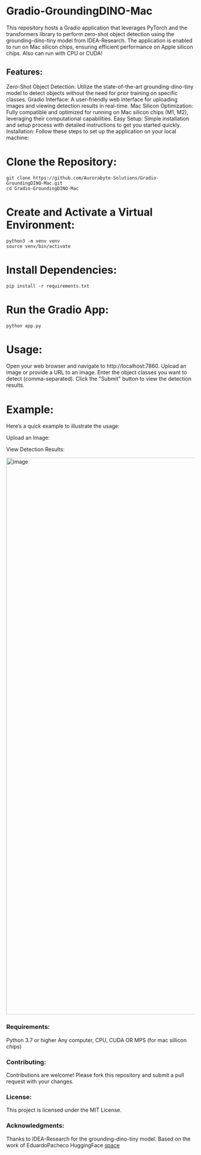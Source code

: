 # Gradio-GroundingDINO-Mac
This repository hosts a Gradio application that leverages PyTorch and the transformers library to perform zero-shot object detection using the grounding-dino-tiny model from IDEA-Research. The application is enabled to run on Mac silicon chips, ensuring efficient performance on Apple silicon chips. Also can run with CPU or CUDA!

## Features:
Zero-Shot Object Detection: Utilize the state-of-the-art grounding-dino-tiny model to detect objects without the need for prior training on specific classes.
Gradio Interface: A user-friendly web interface for uploading images and viewing detection results in real-time.
Mac Silicon Optimization: Fully compatible and optimized for running on Mac silicon chips (M1, M2), leveraging their computational capabilities.
Easy Setup: Simple installation and setup process with detailed instructions to get you started quickly.
Installation:
Follow these steps to set up the application on your local machine:

# Clone the Repository:

```
git clone https://github.com/Aurorabyte-Solutions/Gradio-GroundingDINO-Mac.git
cd Gradio-GroundingDINO-Mac

```

# Create and Activate a Virtual Environment:
```
python3 -m venv venv
source venv/bin/activate

```

# Install Dependencies:
```
pip install -r requirements.txt
```

# Run the Gradio App:
```
python app.py
```

# Usage:
Open your web browser and navigate to http://localhost:7860.
Upload an image or provide a URL to an image.
Enter the object classes you want to detect (comma-separated).
Click the "Submit" button to view the detection results.

# Example:
Here’s a quick example to illustrate the usage:

Upload an Image:

View Detection Results:

<img width="1483" alt="image" src="https://github.com/Aurorabyte-Solutions/Gradio-GroundingDINO-Mac/assets/25804457/66777cf2-8ed2-4f74-8316-fadef8eed1b7">

### Requirements:
Python 3.7 or higher
Any computer, CPU, CUDA OR MPS (for mac sillicon chips)


### Contributing:
Contributions are welcome! Please fork this repository and submit a pull request with your changes.

### License:
This project is licensed under the MIT License.

### Acknowledgments:
Thanks to IDEA-Research for the grounding-dino-tiny model.
Based on the work of  EduardoPacheco HuggingFace [space](https://huggingface.co/spaces/EduardoPacheco/Grounding-Dino-Inference)
